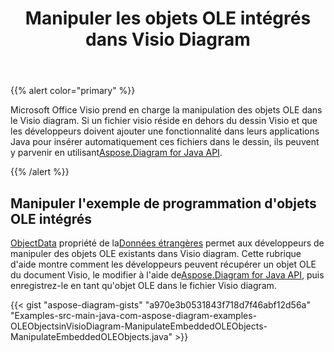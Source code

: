 ﻿---
title: Manipuler les objets OLE intégrés dans Visio Diagram
type: docs
weight: 10
url: /fr/java/manipulate-the-embedded-ole-objects-in-visio-diagram/
description: Cette page décrit comment manipuler l'objet ole avec la bibliothèque Aspose.Diagram.
---
{{% alert color="primary" %}}

Microsoft Office Visio prend en charge la manipulation des objets OLE dans le Visio diagram. Si un fichier visio réside en dehors du dessin Visio et que les développeurs doivent ajouter une fonctionnalité dans leurs applications Java pour insérer automatiquement ces fichiers dans le dessin, ils peuvent y parvenir en utilisant[Aspose.Diagram for Java API](https://products.aspose.com/diagram/java/).

{{% /alert %}}
## **Manipuler l'exemple de programmation d'objets OLE intégrés**
[ObjectData](https://reference.aspose.com/diagram/java/com.aspose.diagram/foreigndata#ObjectData) propriété de la[Données étrangères](https://reference.aspose.com/diagram/java/com.aspose.diagram/foreigndata) permet aux développeurs de manipuler des objets OLE existants dans Visio diagram. Cette rubrique d'aide montre comment les développeurs peuvent récupérer un objet OLE du document Visio, le modifier à l'aide de[Aspose.Diagram for Java API](https://products.aspose.com/diagram/java), puis enregistrez-le en tant qu'objet OLE dans le fichier Visio diagram.

{{< gist "aspose-diagram-gists" "a970e3b0531843f718d7f46abf12d56a" "Examples-src-main-java-com-aspose-diagram-examples-OLEObjectsinVisioDiagram-ManipulateEmbeddedOLEObjects-ManipulateEmbeddedOLEObjects.java" >}}
